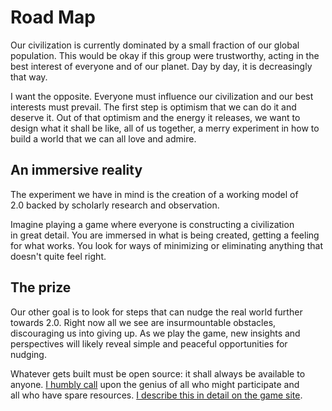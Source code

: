 # Road Map
Our civilization is currently dominated by a small fraction of our global population. This would be okay if this group were trustworthy, acting in the best interest of everyone and of our planet. Day by day, it is decreasingly that way. 

I want the opposite. Everyone must influence our civilization and our best interests must prevail. The first step is optimism that we can do it and deserve it. Out of that optimism and the energy it releases, we want to design what it shall be like, all of us together, a merry experiment in how to build a world that we can all love and admire.

## An immersive reality

The experiment we have in mind is the creation of a working model of 2.0 backed by scholarly research and observation.

Imagine playing a game where everyone is constructing a civilization in great detail. You are immersed in what is being created, getting a feeling for what works. You look for ways of minimizing or eliminating anything that doesn't quite feel right.

## The prize

Our other goal is to look for steps that can nudge the real world further towards 2.0. Right now all we see are insurmountable obstacles, discouraging us into giving up. As we play the game, new insights and perspectives will likely reveal simple and peaceful opportunities for nudging.

Whatever gets built must be open source: it shall always be available to anyone. [I humbly call](https://www.civilization2.org/voice) upon the genius of all who might participate and all who have spare resources. [I describe this in detail on the game site](http://www.game.civilization2.org/).

